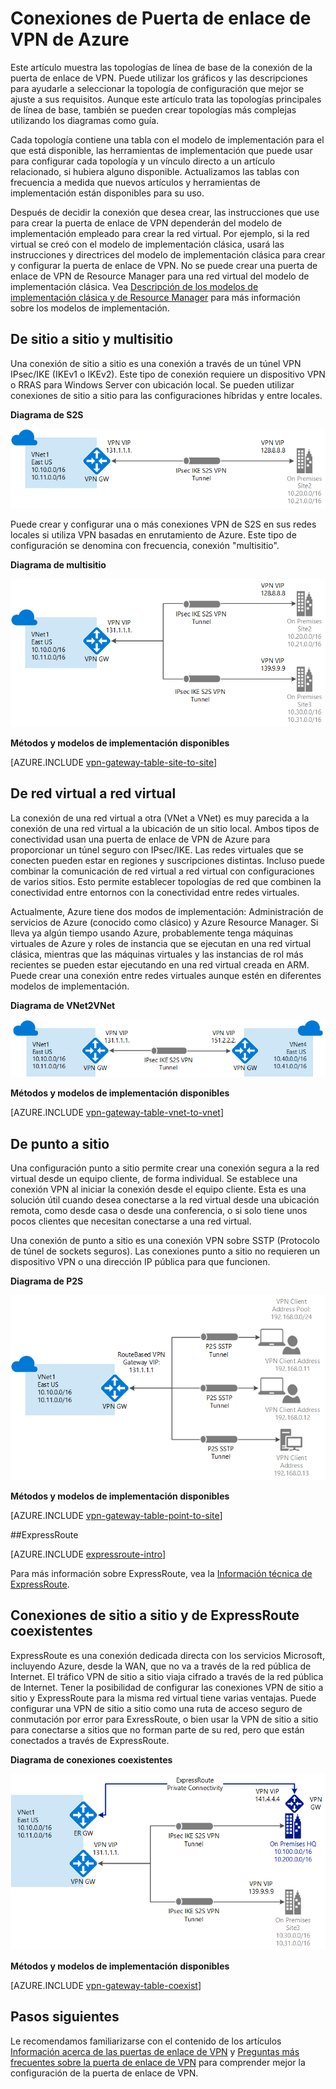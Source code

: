 <properties 
   pageTitle="Topologías de conexión de puerta de enlace VPN | Microsoft Azure"
   description="Ver las topologías de conexión de puerta de enlace VPN y los modelos de implementación y herramientas de configuración disponibles."
   services="vpn-gateway"
   documentationCenter="na"
   authors="cherylmc"
   manager="carmonm"
   editor=""
   tags="azure-resource-manager,azure-service-management"/>
<tags 
   ms.service="vpn-gateway"
   ms.devlang="na"
   ms.topic="get-started-article"
   ms.tgt_pltfrm="na"
   ms.workload="infrastructure-services"
   ms.date="07/19/2016"
   ms.author="cherylmc" />

# Conexiones de Puerta de enlace de VPN de Azure

Este artículo muestra las topologías de línea de base de la conexión de la puerta de enlace de VPN. Puede utilizar los gráficos y las descripciones para ayudarle a seleccionar la topología de configuración que mejor se ajuste a sus requisitos. Aunque este artículo trata las topologías principales de línea de base, también se pueden crear topologías más complejas utilizando los diagramas como guía.

Cada topología contiene una tabla con el modelo de implementación para el que está disponible, las herramientas de implementación que puede usar para configurar cada topología y un vínculo directo a un artículo relacionado, si hubiera alguno disponible. Actualizamos las tablas con frecuencia a medida que nuevos artículos y herramientas de implementación están disponibles para su uso.

Después de decidir la conexión que desea crear, las instrucciones que use para crear la puerta de enlace de VPN dependerán del modelo de implementación empleado para crear la red virtual. Por ejemplo, si la red virtual se creó con el modelo de implementación clásica, usará las instrucciones y directrices del modelo de implementación clásica para crear y configurar la puerta de enlace de VPN. No se puede crear una puerta de enlace de VPN de Resource Manager para una red virtual del modelo de implementación clásica. Vea [Descripción de los modelos de implementación clásica y de Resource Manager](../resource-manager-deployment-model.md) para más información sobre los modelos de implementación.

## De sitio a sitio y multisitio

Una conexión de sitio a sitio es una conexión a través de un túnel VPN IPsec/IKE (IKEv1 o IKEv2). Este tipo de conexión requiere un dispositivo VPN o RRAS para Windows Server con ubicación local. Se pueden utilizar conexiones de sitio a sitio para las configuraciones híbridas y entre locales.


**Diagrama de S2S**

![Conexión S2S](./media/vpn-gateway-topology/site2site.png "De sitio a sitio")

Puede crear y configurar una o más conexiones VPN de S2S en sus redes locales si utiliza VPN basadas en enrutamiento de Azure. Este tipo de configuración se denomina con frecuencia, conexión "multisitio".
 

**Diagrama de multisitio**

![Conexión multisitio](./media/vpn-gateway-topology/multisite.png "Multisitio")


**Métodos y modelos de implementación disponibles**

[AZURE.INCLUDE [vpn-gateway-table-site-to-site](../../includes/vpn-gateway-table-site-to-site-include.md)]

## De red virtual a red virtual

La conexión de una red virtual a otra (VNet a VNet) es muy parecida a la conexión de una red virtual a la ubicación de un sitio local. Ambos tipos de conectividad usan una puerta de enlace de VPN de Azure para proporcionar un túnel seguro con IPsec/IKE. Las redes virtuales que se conecten pueden estar en regiones y suscripciones distintas. Incluso puede combinar la comunicación de red virtual a red virtual con configuraciones de varios sitios. Esto permite establecer topologías de red que combinen la conectividad entre entornos con la conectividad entre redes virtuales.

Actualmente, Azure tiene dos modos de implementación: Administración de servicios de Azure (conocido como clásico) y Azure Resource Manager. Si lleva ya algún tiempo usando Azure, probablemente tenga máquinas virtuales de Azure y roles de instancia que se ejecutan en una red virtual clásica, mientras que las máquinas virtuales y las instancias de rol más recientes se pueden estar ejecutando en una red virtual creada en ARM. Puede crear una conexión entre redes virtuales aunque estén en diferentes modelos de implementación.


**Diagrama de VNet2VNet**

![Conexión de red virtual a red virtual](./media/vpn-gateway-topology/vnet2vnet.png "De red virtual a red virtual")


**Métodos y modelos de implementación disponibles**

[AZURE.INCLUDE [vpn-gateway-table-vnet-to-vnet](../../includes/vpn-gateway-table-vnet-to-vnet-include.md)]


## De punto a sitio

Una configuración punto a sitio permite crear una conexión segura a la red virtual desde un equipo cliente, de forma individual. Se establece una conexión VPN al iniciar la conexión desde el equipo cliente. Esta es una solución útil cuando desea conectarse a la red virtual desde una ubicación remota, como desde casa o desde una conferencia, o si solo tiene unos pocos clientes que necesitan conectarse a una red virtual.

Una conexión de punto a sitio es una conexión VPN sobre SSTP (Protocolo de túnel de sockets seguros). Las conexiones punto a sitio no requieren un dispositivo VPN o una dirección IP pública para que funcionen.

**Diagrama de P2S**

![Conexión de punto a sitio](./media/vpn-gateway-topology/point2site.png "De punto a sitio")

**Métodos y modelos de implementación disponibles**

[AZURE.INCLUDE [vpn-gateway-table-point-to-site](../../includes/vpn-gateway-table-point-to-site-include.md)]


##ExpressRoute

[AZURE.INCLUDE [expressroute-intro](../../includes/expressroute-intro-include.md)]

Para más información sobre ExpressRoute, vea la [Información técnica de ExpressRoute](../expressroute/expressroute-introduction.md).



## Conexiones de sitio a sitio y de ExpressRoute coexistentes

ExpressRoute es una conexión dedicada directa con los servicios Microsoft, incluyendo Azure, desde la WAN, que no va a través de la red pública de Internet. El tráfico VPN de sitio a sitio viaja cifrado a través de la red pública de Internet. Tener la posibilidad de configurar las conexiones VPN de sitio a sitio y ExpressRoute para la misma red virtual tiene varias ventajas. Puede configurar una VPN de sitio a sitio como una ruta de acceso seguro de conmutación por error para ExressRoute, o bien usar la VPN de sitio a sitio para conectarse a sitios que no forman parte de su red, pero que están conectados a través de ExpressRoute.


**Diagrama de conexiones coexistentes**

![Coexistencia de conexión](./media/vpn-gateway-topology/expressroutes2s.png "expressroute-site2site")


**Métodos y modelos de implementación disponibles**

[AZURE.INCLUDE [vpn-gateway-table-coexist](../../includes/vpn-gateway-table-coexist-include.md)]




## Pasos siguientes

Le recomendamos familiarizarse con el contenido de los artículos [Información acerca de las puertas de enlace de VPN](vpn-gateway-about-vpngateways.md) y [Preguntas más frecuentes sobre la puerta de enlace de VPN](vpn-gateway-vpn-faq.md) para comprender mejor la configuración de la puerta de enlace de VPN.





 

<!---HONumber=AcomDC_0727_2016-->